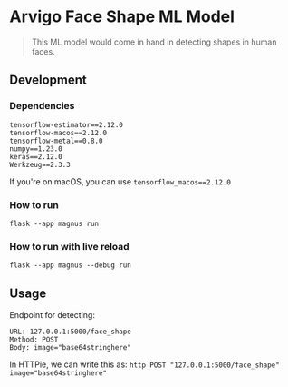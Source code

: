 # Arvigo Face Shape ML Model

> This ML model would come in hand in detecting shapes in human faces.

## Development

### Dependencies

```
tensorflow-estimator==2.12.0
tensorflow-macos==2.12.0
tensorflow-metal==0.8.0
numpy==1.23.0
keras==2.12.0
Werkzeug==2.3.3
```

If you're on macOS, you can use `tensorflow_macos==2.12.0`

### How to run

```
flask --app magnus run
```

### How to run with live reload

```
flask --app magnus --debug run
```


## Usage

Endpoint for detecting:

```
URL: 127.0.0.1:5000/face_shape
Method: POST
Body: image="base64stringhere"
```

In HTTPie, we can write this as: `http POST "127.0.0.1:5000/face_shape" image="base64stringhere" `